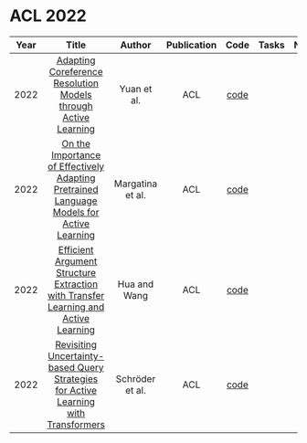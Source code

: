 # ACL 2022

| Year |                                                       Title                                                       |   Author    | Publication | Code | Tasks | Notes | Datasets| Notions |
|:----:|:-----------------------------------------------------------------------------------------------------------------:|:-----------:|:-----------:|:----:|:----:|:-----:|:-----:|:-----:|
| 2022 |              [Adapting Coreference Resolution Models through Active Learning](https://aclanthology.org/2022.acl-long.519/)              |   Yuan et al.    |     ACL     |   [code](https://github.com/forest-snow/incremental-coref)    |      |       |       |       |
| 2022 | [On the Importance of Effectively Adapting Pretrained Language Models for Active Learning](https://aclanthology.org/2022.acl-short.93/) | Margatina et al. |     ACL     | [code](https://github.com/mourga/contrastive-active-learning) |      |       |       |       |
| 2022 |  [Efficient Argument Structure Extraction with Transfer Learning and Active Learning](https://aclanthology.org/2022.findings-acl.36/)   |   Hua and Wang   |     ACL     |      [code](https://xinyuhua.github.io/Resources/acl22/)      |      |       |       |       |
| 2022 | [Revisiting Uncertainty-based Query Strategies for Active Learning with Transformers](https://aclanthology.org/2022.findings-acl.172/)  | Schröder et al.  |     ACL     |          [code](https://github.com/webis-de/acl-22)           |      |       |       |       |
